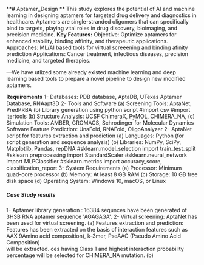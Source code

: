**# Aptamer_Design **
This study explores the potential of AI and machine learning in designing aptamers for targeted drug delivery and diagnostics in healthcare. Aptamers are single-stranded oligomers that can specifically bind to targets, playing vital roles in drug discovery, bioimaging, and precision medicine.
**Key Features:**
Objective: Optimize aptamers for enhanced stability, binding affinity, and therapeutic applications.
Approaches: ML/AI based tools for virtual screeening and binding afinity prediction
Applications: Cancer treatment, infectious diseases, precision medicine, and targeted therapies.

—We have utlized some already existed machine learning and deep learning based tools to prepare a novel pipeline to design new modified aptamers.

**Requirements**
1- Databases: PDB database, AptaDB, UTexas Aptamer Database, RNAapt3D
2- Tools and Software
  (a) Screening Tools: AptaNet, PredPRBA
  (b) Library generation using python script
      #import csv
      #import itertools
  (b) Structure Analysis: UCSF ChimeraX, PyMOL, CHIMERA_NA, 
  (c) Simulation Tools: AMBER, GROMACS, Schrodinger for Molecular Dynamics Software
Feature Prediction: UnaFold, RNAFold, OligoAnalyzer
2- AptaNet script for features extraction and prediction
  (a) Languages: Python (for script generation and sequence analysis)
  (b) Libraries: NumPy, SciPy, Matplotlib, Pandas, repDNA
         #sklearn.model_selection import train_test_split
         #sklearn.preprocessing import StandardScaler
         #sklearn.neural_network import MLPClassifier
         #sklearn.metrics import accuracy_score, classification_report
3- System Requirements
  (a) Processor: Minimum quad-core processor
  (b) Memory: At least 8 GB RAM
  (c) Storage: 10 GB free disk space
  (d) Operating System: Windows 10, macOS, or Linux

  ##### Case Study results
  1- Aptamer library generation : 16384 sequnces have been generated of 3HSB RNA aptamer sequence 'AGAGAGA'.
  2- Virtual screening: AptaNet has been used for virtual screening. 
     (a) Features extraction and prediction: Features has been extracted on the basis of interaction features such as AAX 9Amino acid composition), k-3mer, PseAAC (Pseudo Amino Acid Composition)  
                                                           will be extracted. ces having Class 1 and highest interaction probability percentage will be selected for CHIMERA_NA mutation.
     (b) 
                    
